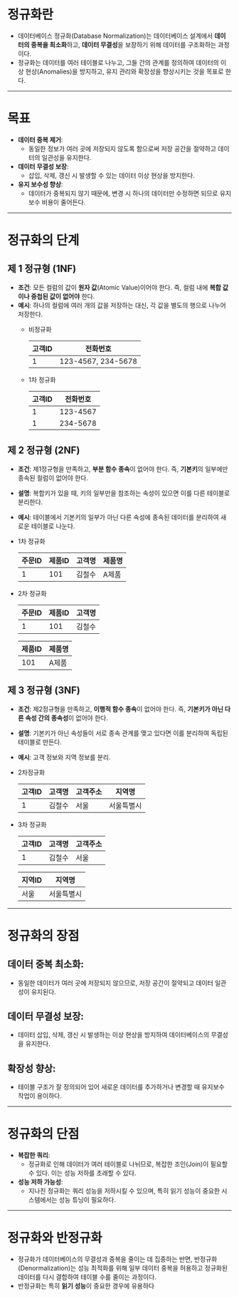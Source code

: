 # 정규화란

- 데이터베이스 정규화(Database Normalization)는 데이터베이스 설계에서 **데이터의 중복을 최소화**하고, **데이터 무결성**을 보장하기 위해 데이터를 구조화하는 과정이다.
- 정규화는 데이터를 여러 테이블로 나누고, 그들 간의 관계를 정의하여 데이터의 이상 현상(Anomalies)을 방지하고, 유지 관리와 확장성을 향상시키는 것을 목표로 한다.

---

# 목표

- **데이터 중복 제거**:
    - 동일한 정보가 여러 곳에 저장되지 않도록 함으로써 저장 공간을 절약하고 데이터의 일관성을 유지한다.
- **데이터 무결성 보장**:
    - 삽입, 삭제, 갱신 시 발생할 수 있는 데이터 이상 현상을 방지한다.
- **유지 보수성 향상**:
    - 데이터가 중복되지 않기 때문에, 변경 시 하나의 데이터만 수정하면 되므로 유지보수 비용이 줄어든다.

---

# 정규화의 단계

## **제 1 정규형 (1NF)**

- **조건**: 모든 컬럼의 값이 **원자 값**(Atomic Value)이어야 한다. 즉, 컬럼 내에 **복합 값이나 중첩된 값이 없어야** 한다.
- **예시**: 하나의 컬럼에 여러 개의 값을 저장하는 대신, 각 값을 별도의 행으로 나누어 저장한다.
    - 비정규화


        | 고객ID | 전화번호 |
        | --- | --- |
        | 1 | 123-4567, 234-5678 |
    - 1차 정규화
        
        
        | 고객ID | 전화번호 |
        | --- | --- |
        | 1 | 123-4567 |
        | 1 | 234-5678 |

## **제 2 정규형 (2NF)**

- **조건**: 제1정규형을 만족하고, **부분 함수 종속**이 없어야 한다. 즉, **기본키**의 일부에만 종속된 컬럼이 없어야 한다.
- **설명**: 복합키가 있을 때, 키의 일부만을 참조하는 속성이 있으면 이를 다른 테이블로 분리한다.
- **예시**: 테이블에서 기본키의 일부가 아닌 다른 속성에 종속된 데이터를 분리하여 새로운 테이블로 나눈다.
- 1차 정규화


    | 주문ID | 제품ID | 고객명 | 제품명 |
    | --- | --- | --- | --- |
    | 1 | 101 | 김철수 | A제품 |
- 2차 정규화


    | 주문ID | 제품ID | 고객명 |
    | --- | --- | --- |
    | 1 | 101 | 김철수 |
    
    | 제품ID | 제품명 |
    | --- | --- |
    | 101 | A제품 |

## **제 3 정규형 (3NF)**

- **조건**: 제2정규형을 만족하고, **이행적 함수 종속**이 없어야 한다. 즉, **기본키가 아닌 다른 속성 간의 종속성**이 없어야 한다.
- **설명**: 기본키가 아닌 속성들이 서로 종속 관계를 맺고 있다면 이를 분리하여 독립된 테이블로 만든다.
- **예시**: 고객 정보와 지역 정보를 분리.
- 2차정규화


    | 고객ID | 고객명 | 고객주소 | 지역명 |
    | --- | --- | --- | --- |
    | 1 | 김철수 | 서울 | 서울특별시 |
- 3차 정규화


    | 고객ID | 고객명 | 고객주소 |
    | --- | --- | --- |
    | 1 | 김철수 | 서울 |
    
    | 지역ID | 지역명 |
    | --- | --- |
    | 서울 | 서울특별시 |

---

# 정규화의 장점

## **데이터 중복 최소화**:

- 동일한 데이터가 여러 곳에 저장되지 않으므로, 저장 공간이 절약되고 데이터 일관성이 유지된다.

## **데이터 무결성 보장**:

- 데이터 삽입, 삭제, 갱신 시 발생하는 이상 현상을 방지하여 데이터베이스의 무결성을 유지한다.

## **확장성 향상**:

- 테이블 구조가 잘 정의되어 있어 새로운 데이터를 추가하거나 변경할 때 유지보수 작업이 용이하다.

---

# 정규화의 단점

- **복잡한 쿼리**:
    - 정규화로 인해 데이터가 여러 테이블로 나뉘므로, 복잡한 조인(Join)이 필요할 수 있다. 이는 성능 저하를 초래할 수 있다.
- **성능 저하 가능성**:
    - 지나친 정규화는 쿼리 성능을 저하시킬 수 있으며, 특히 읽기 성능이 중요한 시스템에서는 성능 튜닝이 필요하다.

---

# 정규화와 반정규화

- 정규화가 데이터베이스의 무결성과 중복을 줄이는 데 집중하는 반면, 반정규화(Denormalization)는 성능 최적화를 위해 일부 데이터 중복을 허용하고 정규화된 데이터를 다시 결합하여 테이블 수를 줄이는 과정이다.
- 반정규화는 특히 **읽기 성능**이 중요한 경우에 유용하다